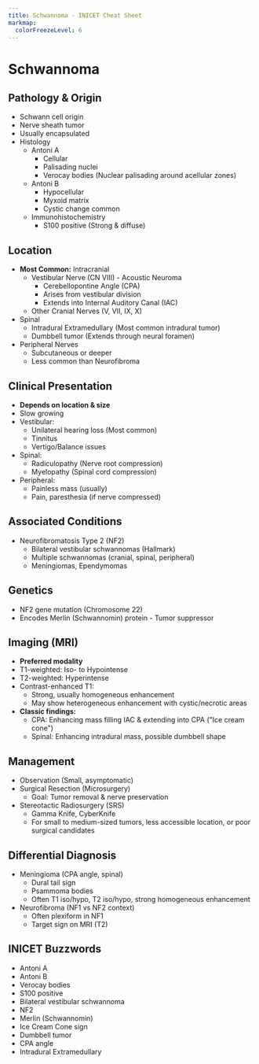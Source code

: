 ```yaml
---
title: Schwannoma - INICET Cheat Sheet
markmap:
  colorFreezeLevel: 6
---
```


# Schwannoma

## Pathology & Origin
- Schwann cell origin
- Nerve sheath tumor
- Usually encapsulated
- Histology
  - Antoni A
    - Cellular
    - Palisading nuclei
    - Verocay bodies (Nuclear palisading around acellular zones)
  - Antoni B
    - Hypocellular
    - Myxoid matrix
    - Cystic change common
  - Immunohistochemistry
    - S100 positive (Strong & diffuse)

## Location
- **Most Common:** Intracranial
  - Vestibular Nerve (CN VIII) - Acoustic Neuroma
    - Cerebellopontine Angle (CPA)
    - Arises from vestibular division
    - Extends into Internal Auditory Canal (IAC)
  - Other Cranial Nerves (V, VII, IX, X)
- Spinal
  - Intradural Extramedullary (Most common intradural tumor)
  - Dumbbell tumor (Extends through neural foramen)
- Peripheral Nerves
  - Subcutaneous or deeper
  - Less common than Neurofibroma

## Clinical Presentation
- **Depends on location & size**
- Slow growing
- Vestibular:
  - Unilateral hearing loss (Most common)
  - Tinnitus
  - Vertigo/Balance issues
- Spinal:
  - Radiculopathy (Nerve root compression)
  - Myelopathy (Spinal cord compression)
- Peripheral:
  - Painless mass (usually)
  - Pain, paresthesia (if nerve compressed)

## Associated Conditions
- Neurofibromatosis Type 2 (NF2)
  - Bilateral vestibular schwannomas (Hallmark)
  - Multiple schwannomas (cranial, spinal, peripheral)
  - Meningiomas, Ependymomas

## Genetics
- NF2 gene mutation (Chromosome 22)
- Encodes Merlin (Schwannomin) protein - Tumor suppressor

## Imaging (MRI)
- **Preferred modality**
- T1-weighted: Iso- to Hypointense
- T2-weighted: Hyperintense
- Contrast-enhanced T1:
  - Strong, usually homogeneous enhancement
  - May show heterogeneous enhancement with cystic/necrotic areas
- **Classic findings:**
  - CPA: Enhancing mass filling IAC & extending into CPA ("Ice cream cone")
  - Spinal: Enhancing intradural mass, possible dumbbell shape

## Management
- Observation (Small, asymptomatic)
- Surgical Resection (Microsurgery)
  - Goal: Tumor removal & nerve preservation
- Stereotactic Radiosurgery (SRS)
  - Gamma Knife, CyberKnife
  - For small to medium-sized tumors, less accessible location, or poor surgical candidates

## Differential Diagnosis
- Meningioma (CPA angle, spinal)
  - Dural tail sign
  - Psammoma bodies
  - Often T1 iso/hypo, T2 iso/hypo, strong homogeneous enhancement
- Neurofibroma (NF1 vs NF2 context)
  - Often plexiform in NF1
  - Target sign on MRI (T2)

## INICET Buzzwords
- Antoni A
- Antoni B
- Verocay bodies
- S100 positive
- Bilateral vestibular schwannoma
- NF2
- Merlin (Schwannomin)
- Ice Cream Cone sign
- Dumbbell tumor
- CPA angle
- Intradural Extramedullary


